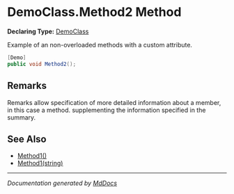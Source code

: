 ﻿# DemoClass.Method2 Method

**Declaring Type:** [DemoClass](../index.md)

Example of an non\-overloaded methods with a custom attribute.

```csharp
[Demo]
public void Method2();
```

## Remarks

Remarks allow specification of more detailed information about a member, in this case a method. supplementing the information specified in the summary.

## See Also

- [Method1()](Method1.md#method1)
- [Method1(string)](Method1.md#method1string)

___

*Documentation generated by [MdDocs](https://github.com/ap0llo/mddocs)*
